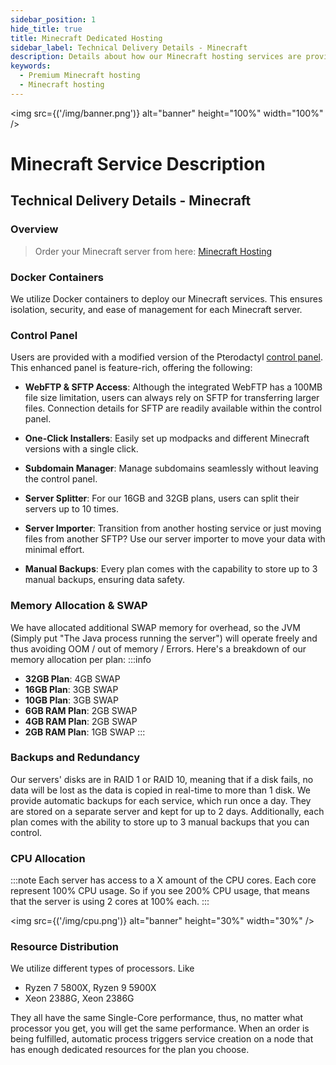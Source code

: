 ```yaml
---
sidebar_position: 1
hide_title: true
title: Minecraft Dedicated Hosting
sidebar_label: Technical Delivery Details - Minecraft
description: Details about how our Minecraft hosting services are provided
keywords:
  - Premium Minecraft hosting
  - Minecraft hosting
---
```


<img src={('/img/banner.png')} alt="banner" height="100%" width="100%" />

<div class="text--center">
<h1>Minecraft Service Description</h1>
</div>

## Technical Delivery Details - Minecraft

### Overview 
> Order your Minecraft server from here: [Minecraft Hosting](https://mazenhost.com/hosting)

### Docker Containers
We utilize Docker containers to deploy our Minecraft services. This ensures isolation, security, and ease of management for each Minecraft server.

### Control Panel
Users are provided with a modified version of the Pterodactyl [control panel](https://panel.mazenhost.com). 
This enhanced panel is feature-rich, offering the following:

- **WebFTP & SFTP Access**: Although the integrated WebFTP has a 100MB file size limitation, users can always rely on SFTP for transferring larger files. Connection details for SFTP are readily available within the control panel. 

- **One-Click Installers**: Easily set up modpacks and different Minecraft versions with a single click.

- **Subdomain Manager**: Manage subdomains seamlessly without leaving the control panel.

- **Server Splitter**: For our 16GB and 32GB plans, users can split their servers up to 10 times.

- **Server Importer**: Transition from another hosting service or just moving files from another SFTP? Use our server importer to move your data with minimal effort.

- **Manual Backups**: Every plan comes with the capability to store up to 3 manual backups, ensuring data safety.

### Memory Allocation & SWAP
We have allocated additional SWAP memory for overhead, so the JVM (Simply put "The Java process running the server")
will operate freely and thus avoiding OOM / out of memory / Errors. Here's a breakdown of our memory allocation per plan:
:::info
- **32GB Plan**: 4GB SWAP
- **16GB Plan**: 3GB SWAP
- **10GB Plan**: 3GB SWAP
- **6GB RAM Plan**: 2GB SWAP
- **4GB RAM Plan**: 2GB SWAP
- **2GB RAM Plan**: 1GB SWAP
:::

### Backups and Redundancy
Our servers' disks are in RAID 1 or RAID 10, meaning that if a disk fails, no data will be lost as the data is copied in real-time to more than 1 disk.
We provide automatic backups for each service, which run once a day. They are stored on a separate server and kept for up to 2 days. Additionally, each plan comes with the ability to store up to 3 manual backups that you can control.

### CPU Allocation
:::note
Each server has access to a X amount of the CPU cores. Each core represent 100% CPU usage. So if you see 200% CPU usage, that means that the server is using 2 cores at 100% each. 
:::

<img src={('/img/cpu.png')} alt="banner" height="30%" width="30%" />

### Resource Distribution

We utilize different types of processors. Like
- Ryzen 7 5800X, Ryzen 9 5900X
- Xeon 2388G, Xeon 2386G

They all have the same Single-Core performance, thus, no matter what processor you get, you will get the same performance.
When an order is being fulfilled, automatic process triggers service creation on a node that has enough dedicated resources for the plan you choose.